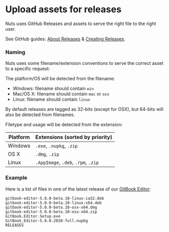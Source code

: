 # Upload assets for releases

Nuts uses GitHub Releases and assets to serve the right file to the right user.

See GitHub guides: [About Releases](https://help.github.com/articles/about-releases/) & [Creating Releases](https://help.github.com/articles/creating-releases/).

### Naming

Nuts uses some filename/extension conventions to serve the correct asset to a specific request:

The platform/OS will be detected from the filename:

- Windows: filename should contain `win`
- Mac/OS X: filename should contain `mac` or `osx`
- Linux: filename should contain `linux`

By default releases are tagged as 32-bits (except for OSX), but 64-bits will also be detected from filenames.

Filetype and usage will be detected from the extension:

| Platform | Extensions (sorted by priority) |
| -------- | ---------- |
| Windows | `.exe`, `.nupkg`, `.zip` |
| OS X | `.dmg`, `.zip` |
| Linux | `.AppImage`, `.deb`, `.rpm`, `.zip` |


### Example

Here is a list of files in one of the latest release of our [GitBook Editor](https://www.gitbook.com/editor):

```
gitbook-editor-5.0.0-beta.10-linux-ia32.deb
gitbook-editor-5.0.0-beta.10-linux-x64.deb
gitbook-editor-5.0.0-beta.10-osx-x64.dmg
gitbook-editor-5.0.0-beta.10-osx-x64.zip
GitBook.Editor.Setup.exe
GitBook_Editor-5.0.0.2010-full.nupkg
RELEASES
```
